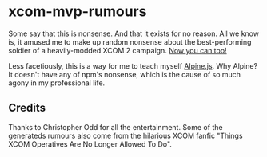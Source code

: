 # xcom-mvp-rumours
Some say that this is nonsense. And that it exists for no reason. All we know is, it amused me to make up random nonsense about the best-performing soldier of a heavily-modded XCOM 2 campaign. [Now you can too!](./generator.html)

Less facetiously, this is a way for me to teach myself [Alpine.js](https://alpinejs.dev/start-here). Why Alpine? It doesn't have any of npm's nonsense, which is the cause of so much agony in my professional life.

## Credits
Thanks to Christopher Odd for all the entertainment.
Some of the generateds rumours also come from the hilarious XCOM fanfic "Things XCOM Operatives Are No Longer Allowed To Do".